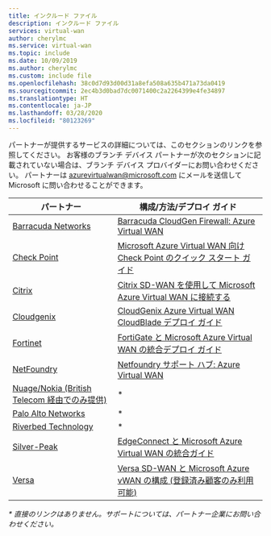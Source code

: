 ```yaml
---
title: インクルード ファイル
description: インクルード ファイル
services: virtual-wan
author: cherylmc
ms.service: virtual-wan
ms.topic: include
ms.date: 10/09/2019
ms.author: cherylmc
ms.custom: include file
ms.openlocfilehash: 38c0d7d93d00d31a8efa508a635b471a73da0419
ms.sourcegitcommit: 2ec4b3d0bad7dc0071400c2a2264399e4fe34897
ms.translationtype: HT
ms.contentlocale: ja-JP
ms.lasthandoff: 03/28/2020
ms.locfileid: "80123269"
---
```

パートナーが提供するサービスの詳細については、このセクションのリンクを参照してください。 お客様のブランチ デバイス パートナーが次のセクションに記載されていない場合は、ブランチ デバイス プロバイダーにお問い合わせください。 パートナーは azurevirtualwan@microsoft.com にメールを送信して Microsoft に問い合わせることができます。

|パートナー|構成/方法/デプロイ ガイド|
|---|---|
|[Barracuda Networks](https://www.barracuda.com/AzurevWAN)| [Barracuda CloudGen Firewall: Azure Virtual WAN](https://campus.barracuda.com/doc/79463435/)|
| [Check Point](https://www.checkpoint.com/solutions/microsoft-azure-virtual-wan/) |[Microsoft Azure Virtual WAN 向け Check Point のクイック スタート ガイド](https://sc1.checkpoint.com/documents/IaaS/WebAdminGuides/EN/CP_for_Microsoft_Azure_vWAN/Content/Topics/Introduction.htm?tocpath=Introduction%7C_____0)|
| [Citrix](https://www.citrix.com/global-partners/microsoft/sd-wan-for-azure-virtual-wan.html)| [Citrix SD-WAN を使用して Microsoft Azure Virtual WAN に接続する](https://docs.citrix.com/en-us/citrix-sd-wan-center/11/azure-virtual-wan/configure-azure-virtual-wan.html#how-does-microsoft-azure-virtual-wan-work)|
| [Cloudgenix](https://www.cloudgenix.com/microsoft-azure/) |[CloudGenix Azure Virtual WAN CloudBlade デプロイ ガイド](https://sd-wan.cloudgenix.com/Q319ConfigurationGuide_Registration.html)|
| [Fortinet](https://www.fortinet.com/azure-vwan) |[FortiGate と Microsoft Azure Virtual WAN の統合デプロイ ガイド](https://www.fortinet.com/content/dam/fortinet/assets/deployment-guides/dg-fortigate-azure-wan-integration.pdf)|
| [NetFoundry](https://netfoundry.io/solutions/netfoundry-for-microsoft-azure-virtual-wan/)|[Netfoundry サポート ハブ: Azure Virtual WAN](https://support.netfoundry.io/hc/en-us/articles/360018137891-Introduction-to-Azure-Virtual-WAN-sites)|
|[Nuage/Nokia (British Telecom 経由でのみ提供)](https://www.nuagenetworks.net/our-partners/nuage-networks-virtualized-cloud-interconnect-for-azure/)|* |
|[Palo Alto Networks](https://researchcenter.paloaltonetworks.com/2018/09/azure-vwan-integration/) |* |
|[Riverbed Technology](https://www.riverbed.com/go/steelconnect-azurewan.html)|* |
|[Silver-Peak]( https://www.silver-peak.com/silver-peak-expands-integration-with-microsoft-cloud-services)|[EdgeConnect と Microsoft Azure Virtual WAN の統合ガイド](https://www.silver-peak.com/documentation/edgeconnect-and-azure-vwan-integration-guide)|
| [Versa](https://www.versa-networks.com/partners/microsoft-azure-virtual-WAN) | [Versa SD-WAN と Microsoft Azure vWAN の構成 (登録済み顧客のみ利用可能)](https://docs.versa-networks.com/Versa_Director/Versa_Director_Configuration/Integrate_Director_and_Azure_Virtual_WAN) |

*\* 直接のリンクはありません。サポートについては、パートナー企業にお問い合わせください。*
